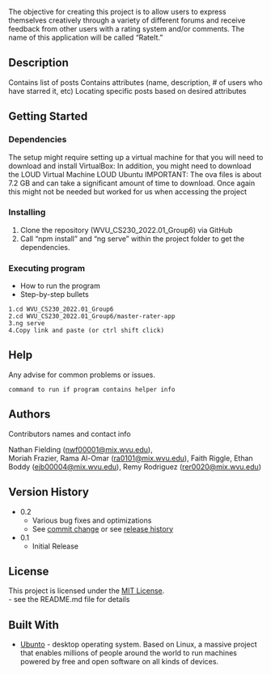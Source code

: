 
The objective for creating this project is to allow users to express themselves creatively through a variety of different forums and receive feedback from other users with a rating system and/or comments. The name of this application will be called “RateIt.”


## Description

Contains list of posts
Contains attributes (name, description, # of users who have starred it, etc) 
Locating specific posts based on desired attributes


## Getting Started

### Dependencies

The setup might require setting up a virtual machine for that you will need to download and install VirtualBox:
In addition, you might need to download the LOUD Virtual Machine
LOUD Ubuntu
IMPORTANT: The ova files is about 7.2 GB and can take a significant amount of time to download.
Once again this might not be needed but worked for us when accessing the project

### Installing

1. Clone the repository (WVU_CS230_2022.01_Group6) via GitHub
2. Call “npm install” and “ng serve” within the project folder to get the dependencies.

### Executing program

* How to run the program
* Step-by-step bullets
```
1.cd WVU_CS230_2022.01_Group6
2.cd WVU_CS230_2022.01_Group6/master-rater-app
3.ng serve 
4.Copy link and paste (or ctrl shift click)
```

## Help

Any advise for common problems or issues.
```
command to run if program contains helper info
```

## Authors

Contributors names and contact info

 Nathan Fielding (nwf00001@mix.wvu.edu),  
 Moriah Frazier,
 Rama Al-Omar (ra0101@mix.wvu.edu),
 Faith Riggle,
 Ethan Boddy (ejb00004@mix.wvu.edu),
 Remy Rodriguez (rer0020@mix.wvu.edu)

## Version History

* 0.2
    * Various bug fixes and optimizations
    * See [commit change]() or see [release history]()
* 0.1
    * Initial Release

## License

This project is licensed under the [MIT License].<br> - see the README.md file for details

[mit license]: https://mit-license.org/
## Built With

   * [Ubunto](https://ubuntu.com/) - desktop operating system. Based on Linux, a massive project that enables millions of people around the world to run machines powered by free and open software on all kinds of devices.

